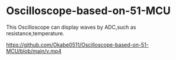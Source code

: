 # Oscilloscope-based-on-51-MCU
This Oscilloscope can display waves by ADC,such as resistance,temperature.

https://github.com/Okabe0511/Oscilloscope-based-on-51-MCU/blob/main/v.mp4
